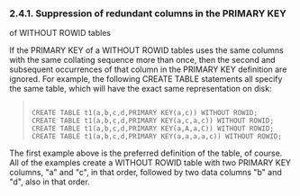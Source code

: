 ### 2\.4\.1\. Suppression of redundant columns in the PRIMARY KEY
 of WITHOUT ROWID tables


If the PRIMARY KEY of a WITHOUT ROWID tables uses the same columns
with the same collating sequence more than once, then the second and
subsequent occurrences of that column in the PRIMARY KEY definition are
ignored. For example, the following CREATE TABLE statements all specify
the same table, which will have the exact same representation on disk:




> ```
> 
> CREATE TABLE t1(a,b,c,d,PRIMARY KEY(a,c)) WITHOUT ROWID;
> CREATE TABLE t1(a,b,c,d,PRIMARY KEY(a,c,a,c)) WITHOUT ROWID;
> CREATE TABLE t1(a,b,c,d,PRIMARY KEY(a,A,a,C)) WITHOUT ROWID;
> CREATE TABLE t1(a,b,c,d,PRIMARY KEY(a,a,a,a,c)) WITHOUT ROWID;
> 
> ```


The first example above is the preferred definition of the table,
of course. All of the examples create a WITHOUT ROWID table with
two PRIMARY KEY columns, "a" and "c", in that order, followed by
two data columns "b" and "d", also in that order.



